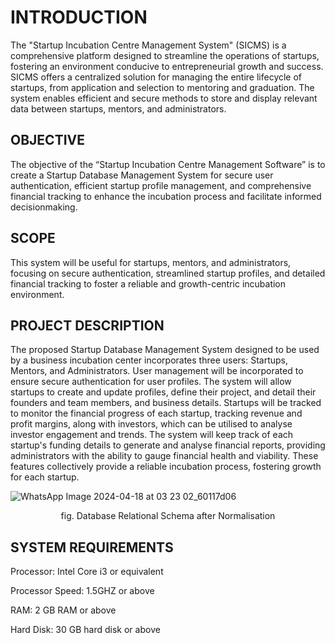 # INTRODUCTION
The "Startup Incubation Centre Management System" (SICMS) is a comprehensive platform designed to streamline the operations of startups, fostering an environment conducive to entrepreneurial growth and success. SICMS offers a centralized solution for managing the entire lifecycle of startups, from application and selection to mentoring and graduation. The system enables efficient and secure methods to store and display relevant data between startups, mentors, and administrators. 

## OBJECTIVE
The objective of the “Startup Incubation Centre Management Software” is to create a Startup Database Management System for secure user authentication, efficient startup profile management, and comprehensive financial tracking to enhance the incubation process and facilitate informed decisionmaking.

## SCOPE
This system will be useful for startups, mentors, and administrators, focusing on secure authentication, streamlined startup profiles, and detailed financial tracking to foster a reliable and growth-centric incubation environment.

## PROJECT DESCRIPTION
The proposed Startup Database Management System designed to be used by a business incubation center incorporates three users: Startups, Mentors, and Administrators. User management will be incorporated to ensure secure authentication for user profiles. The system will allow startups to create and update profiles, define their project, and detail their founders and team members, and business details. Startups will be tracked to monitor the financial progress of each startup, tracking revenue and profit margins, along with investors, which can be utilised to analyse investor engagement and trends. The system will keep track of each startup's funding details to generate and analyse financial reports, providing administrators with the ability to gauge financial health and viability. These features collectively provide a reliable incubation process, fostering growth for each startup.

![WhatsApp Image 2024-04-18 at 03 23 02_60117d06](https://github.com/sav-1305/SIC-MS_DBMS-LAB-PROJECT/assets/115809311/9799a5d2-ff79-4f8f-a3a7-432593684c92)
<p align=center> fig. Database Relational Schema after Normalisation </p>

## SYSTEM REQUIREMENTS
Processor: Intel Core i3 or equivalent

Processor Speed: 1.5GHZ or above

RAM: 2 GB RAM or above

Hard Disk: 30 GB hard disk or above


